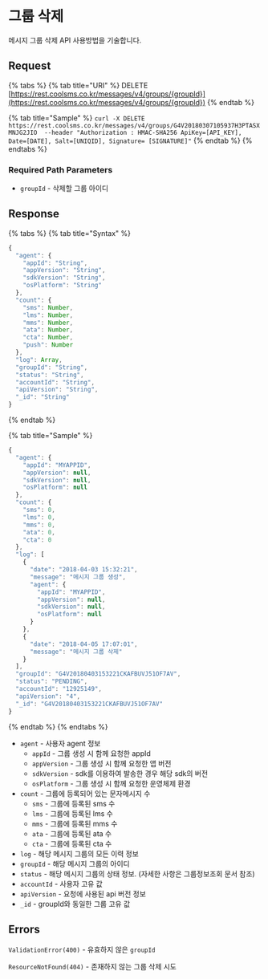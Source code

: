 # 그룹 삭제

메시지 그룹 삭제 API 사용방법을 기술합니다.

## Request

{% tabs %}
{% tab title="URI" %}
DELETE [https://rest.coolsms.co.kr/messages/v4/groups/{groupId}](https://rest.coolsms.co.kr/messages/v4/groups/{groupId})
{% endtab %}

{% tab title="Sample" %}
`curl -X DELETE https://rest.coolsms.co.kr/messages/v4/groups/G4V20180307105937H3PTASXMNJG2JIO  --header "Authorization : HMAC-SHA256 ApiKey=[API_KEY], Date=[DATE], Salt=[UNIQID], Signature= [SIGNATURE]"`
{% endtab %}
{% endtabs %}

### Required Path Parameters

* `groupId` - 삭제할 그룹 아이디

## **Response**

{% tabs %}
{% tab title="Syntax" %}
```javascript
{
  "agent": {
    "appId": "String",
    "appVersion": "String",
    "sdkVersion": "String",
    "osPlatform": "String"
  },
  "count": {
    "sms": Number,
    "lms": Number,
    "mms": Number,
    "ata": Number,
    "cta": Number,
    "push": Number
  },
  "log": Array,
  "groupId": "String",
  "status": "String",
  "accountId": "String",
  "apiVersion": "String",
  "_id": "String"
}
```
{% endtab %}

{% tab title="Sample" %}
```javascript
{
  "agent": {
    "appId": "MYAPPID",
    "appVersion": null,
    "sdkVersion": null,
    "osPlatform": null
  },
  "count": {
    "sms": 0,
    "lms": 0,
    "mms": 0,
    "ata": 0,
    "cta": 0
  },
  "log": [
    {
      "date": "2018-04-03 15:32:21",
      "message": "메시지 그룹 생성",
      "agent": {
        "appId": "MYAPPID",
        "appVersion": null,
        "sdkVersion": null,
        "osPlatform": null
      }
    },
    {
      "date": "2018-04-05 17:07:01",
      "message": "메시지 그룹 삭제"
    }
  ],
  "groupId": "G4V20180403153221CKAFBUVJ51OF7AV",
  "status": "PENDING",
  "accountId": "12925149",
  "apiVersion": "4",
  "_id": "G4V20180403153221CKAFBUVJ51OF7AV"
}
```
{% endtab %}
{% endtabs %}

* `agent` - 사용자 agent 정보
  * `appId` - 그룹 생성 시 함께 요청한 appId
  * `appVersion` - 그룹 생성 시 함께 요청한 앱 버전
  * `sdkVersion` - sdk를 이용하여 발송한 경우 해당 sdk의 버전
  * `osPlatform` - 그룹 생성 시 함께 요청한 운영체제 환경
* `count` - 그룹에 등록되어 있는 문자메시지 수
  * `sms` - 그룹에 등록된 sms 수
  * `lms` - 그룹에 등록된 lms 수
  * `mms` - 그룹에 등록된 mms 수
  * `ata` - 그룹에 등록된 ata 수
  * `cta` - 그룹에 등록된 cta 수
* `log` - 해당 메시지 그룹의 모든 이력 정보
* `groupId` - 해당 메시지 그룹의 아이디
* `status` - 해당 메시지 그룹의 상태 정보. \(자세한 사항은 그룹정보조회 문서 참조\)
* `accountId` - 사용자 고유 값
* `apiVersion` - 요청에 사용된 api 버전 정보
* `_id` - groupId와 동일한 그룹 고유 값

## **Errors**

`ValidationError(400)` - 유효하지 않은 `groupId`

`ResourceNotFound(404)` - 존재하지 않는 그룹 삭제 시도 

